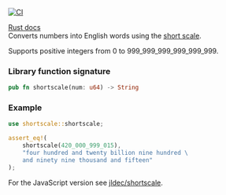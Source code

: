 [![CI](https://github.com/jldec/shortscale-rs/workflows/CI/badge.svg)](https://github.com/jldec/shortscale-rs/actions)

[Rust docs](https://docs.rs/shortscale)  
Converts numbers into English words using the [short scale](https://en.wikipedia.org/wiki/Long_and_short_scales#Comparison).

Supports positive integers from 0 to 999_999_999_999_999_999.

### Library function signature
```rust
pub fn shortscale(num: u64) -> String
```

### Example
```rust
use shortscale::shortscale;

assert_eq!(
    shortscale(420_000_999_015),
    "four hundred and twenty billion nine hundred \
    and ninety nine thousand and fifteen"
);
```

For the JavaScript version see [jldec/shortscale](https://github.com/jldec/shortscale).
